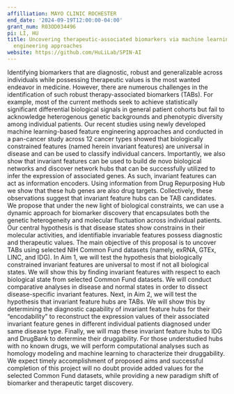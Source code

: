 ```yaml
---
affilliation: MAYO CLINIC ROCHESTER
end_date: '2024-09-19T12:00:00-04:00'
grant_num: R03OD034496
pi: LI, HU
title: Uncovering therapeutic-associated biomarkers via machine learning and feature
  engineering approaches
website: https://github.com/HuLiLab/SPIN-AI
---
```

Identifying biomarkers that are diagnostic, robust and generalizable across individuals while possessing therapeutic values is the most wanted endeavor in medicine. However, there are numerous challenges in the identification of such robust therapy-associated biomarkers (TABs). For example, most of the current methods seek to achieve statistically significant differential biological signals in general patient cohorts but fail to acknowledge heterogenous genetic backgrounds and phenotypic diversity among individual patients. Our recent studies using newly developed machine learning-based feature engineering approaches and conducted in a pan-cancer study across 12 cancer types showed that biologically constrained features (named herein invariant features) are universal in disease and can be used to classify individual cancers. Importantly, we also show that invariant features can be used to build de novo biological networks and discover network hubs that can be successfully utilized to infer the expression of associated genes. As such, invariant features can act as information encoders. Using information from Drug Repurposing Hub we show that these hub genes are also drug targets. Collectively, these observations suggest that invariant feature hubs can be TAB candidates. We propose that under the new light of biological constraints, we can use a dynamic approach for biomarker discovery that encapsulates both the genetic heterogeneity and molecular fluctuation across individual patients. Our central hypothesis is that disease states show constrains in their molecular activities, and identifiable invariable features possess diagnostic and therapeutic values. The main objective of this proposal is to uncover TABs using selected NIH Common Fund datasets (namely, exRNA, GTEx, LINC, and IDG). In Aim 1, we will test the hypothesis that biologically constrained invariant features are universal to most if not all biological states. We will show this by finding invariant features with respect to each biological state from selected Common Fund datasets. We will conduct comparative analyses in disease and normal states in order to dissect disease-specific invariant features. Next, in Aim 2, we will test the hypothesis that invariant feature hubs are TABs. We will show this by determining the diagnostic capability of invariant feature hubs for their “encodability” to reconstruct the expression values of their associated invariant feature genes in different individual patients diagnosed under same disease type. Finally, we will map these invariant feature hubs to IDG and DrugBank to determine their druggability. For those understudied hubs with no known drugs, we will perform computational analyses such as homology modeling and machine learning to characterize their druggability. We expect timely accomplishment of proposed aims and successful completion of this project will no doubt provide added values for the selected Common Fund datasets, while providing a new paradigm shift of biomarker and therapeutic target discovery.